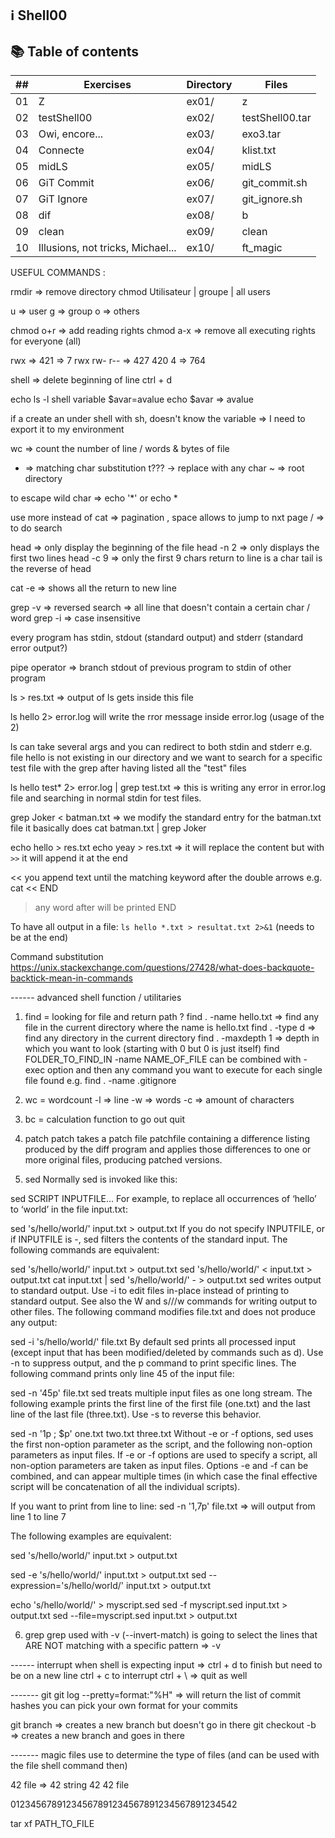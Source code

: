 ## :information_source: Shell00

## :books: Table of contents

| ## | Exercises | Directory | Files |
|--- |--- |--- |--- |
| 01 | Z |	ex01/	| z |
| 02 | testShell00 | ex02/ | testShell00.tar |
| 03 | Owi, encore... | ex03/ | exo3.tar |
| 04 | Connecte | ex04/	| klist.txt |
| 05 | midLS | ex05/ | midLS |
| 06 | GiT Commit | ex06/ | git_commit.sh |
| 07 | GiT Ignore | ex07/ | git_ignore.sh |
| 08 | dif | ex08/ | b | 
| 09 | clean | ex09/ | clean |
| 10 | Illusions, not tricks, Michael... | ex10/ | ft_magic |

USEFUL COMMANDS :

rmdir => remove directory
chmod
Utilisateur | groupe | all users

u => user
g => group
o => others

chmod o+r => add reading rights 
chmod a-x => remove all executing rights for everyone (all)

rwx => 421 => 7
rwx rw- r-- => 427 420 4 => 764

shell => delete beginning of line ctrl + d

echo
ls -l
shell variable
$avar=avalue
echo $avar => avalue

if a create an under shell with sh, doesn't know the variable => I need to export it to my environment

wc => count the number of line / words & bytes of file


* => matching char  substitution
t??? -> replace with any char
~ => root directory

to escape wild char => echo '*' or echo \*

use more instead of cat => pagination , space allows to jump to nxt page
/ => to do search

head => only display the beginning of the file
head -n 2 => only displays the first two lines
head -c 9 => only the first 9 chars
return to line is a char
tail is the reverse of head

cat -e => shows all the return to new line


grep -v => reversed search => all line that doesn't contain a certain char / word
grep -i => case insensitive


every program has stdin, stdout (standard output) and stderr (standard error output?)

pipe operator => branch stdout of previous program to stdin of other program


ls > res.txt => output of ls gets inside this file

ls hello 2> error.log will write the rror message inside error.log (usage of the 2)

ls can take several args and you can redirect to both stdin and stderr
e.g. file hello is not existing in our directory and we want to search for a specific test file with the grep after having listed all the "test" files

ls hello test* 2> error.log | grep test.txt => this is writing any error in error.log file and searching in normal stdin for test files.


grep Joker < batman.txt => we modify the standard entry for the batman.txt file
it basically does cat batman.txt | grep Joker

echo hello > res.txt 
echo yeay > res.txt => it will replace the content
but with `>>` it will append it at the end


<< you append text until the matching keyword after the double arrows
e.g.
cat << END
> any word 
> after 
> will be printed
> END

To have all output in a file:
`ls hello *.txt > resultat.txt 2>&1` (needs to be at the end)

Command substitution
https://unix.stackexchange.com/questions/27428/what-does-backquote-backtick-mean-in-commands



------ advanced shell function / utilitaries

1) find = looking for file and return path ?
find . -name hello.txt => find any file in the current directory where the name is hello.txt
find . -type d => find any directory in the current directory
find . -maxdepth 1 => depth in which you want to look (starting with 0 but 0 is just itself)
find FOLDER_TO_FIND_IN -name NAME_OF_FILE can be combined with -exec option and then any command you want to execute for each single file found
e.g. find . -name .gitignore 

2) wc = wordcount
-l => line
-w => words
-c => amount of characters

3) bc = calculation function
to go out quit


4) patch
patch takes a patch file patchfile containing a difference listing produced by the diff program and applies those differences to one or more original files, producing patched versions.

5) sed
Normally sed is invoked like this:

sed SCRIPT INPUTFILE...
For example, to replace all occurrences of ‘hello’ to ‘world’ in the file input.txt:

sed 's/hello/world/' input.txt > output.txt
If you do not specify INPUTFILE, or if INPUTFILE is -, sed filters the contents of the standard input. The following commands are equivalent:

sed 's/hello/world/' input.txt > output.txt
sed 's/hello/world/' < input.txt > output.txt
cat input.txt | sed 's/hello/world/' - > output.txt
sed writes output to standard output. Use -i to edit files in-place instead of printing to standard output. See also the W and s///w commands for writing output to other files. The following command modifies file.txt and does not produce any output:

sed -i 's/hello/world/' file.txt
By default sed prints all processed input (except input that has been modified/deleted by commands such as d). Use -n to suppress output, and the p command to print specific lines. The following command prints only line 45 of the input file:

sed -n '45p' file.txt
sed treats multiple input files as one long stream. The following example prints the first line of the first file (one.txt) and the last line of the last file (three.txt). Use -s to reverse this behavior.

sed -n  '1p ; $p' one.txt two.txt three.txt
Without -e or -f options, sed uses the first non-option parameter as the script, and the following non-option parameters as input files. If -e or -f options are used to specify a script, all non-option parameters are taken as input files. Options -e and -f can be combined, and can appear multiple times (in which case the final effective script will be concatenation of all the individual scripts).

If you want to print from line to line:
sed -n '1,7p' file.txt => will output from line 1 to line 7

The following examples are equivalent:

sed 's/hello/world/' input.txt > output.txt

sed -e 's/hello/world/' input.txt > output.txt
sed --expression='s/hello/world/' input.txt > output.txt

echo 's/hello/world/' > myscript.sed
sed -f myscript.sed input.txt > output.txt
sed --file=myscript.sed input.txt > output.txt


6) grep
grep used with -v (--invert-match) is going to select the lines that ARE NOT matching with a specific pattern => -v

------ interrupt
when shell is expecting input => ctrl + d to finish but need to be on a new line
ctrl + c to interrupt
ctrl + \ => quit as well


------- git
git log --pretty=format:"%H" => will return the list of commit hashes
you can pick your own format for your commits

git branch => creates a new branch but doesn't go in there
git checkout -b => creates a new branch and goes in there

------- magic files
use to determine the type of files (and can be used with the file shell command then)


42 file =>
42 string 42 42 file

01234567891234567891234567891234567891234542

tar xf PATH_TO_FILE 

